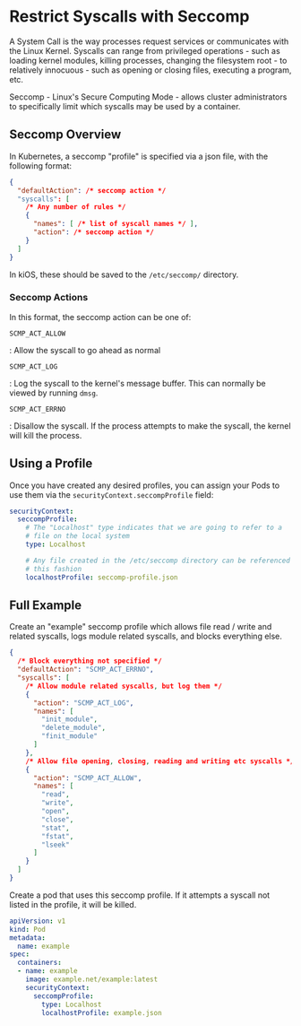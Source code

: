 # Restrict Syscalls with Seccomp

A System Call is the way processes request services or communicates with
the Linux Kernel. Syscalls can range from privileged operations - such
as loading kernel modules, killing processes, changing the filesystem
root - to relatively innocuous - such as opening or closing files,
executing a program, etc.

Seccomp - Linux's Secure Computing Mode - allows cluster administrators
to specifically limit which syscalls may be used by a container.

## Seccomp Overview

In Kubernetes, a seccomp "profile" is specified via a json file, with
the following format:

```json title="seccomp-profile.json"
{
  "defaultAction": /* seccomp action */
  "syscalls": [
    /* Any number of rules */
    {
      "names": [ /* list of syscall names */ ],
      "action": /* seccomp action */
    }
  ]
}
```

In kiOS, these should be saved to the `/etc/seccomp/` directory.

### Seccomp Actions

In this format, the seccomp action can be one of:

`SCMP_ACT_ALLOW`

:   Allow the syscall to go ahead as normal

`SCMP_ACT_LOG`

:   Log the syscall to the kernel's message buffer. This can normally be
    viewed by running `dmsg`.

`SCMP_ACT_ERRNO`

:   Disallow the syscall. If the process attempts to make the syscall,
    the kernel will kill the process.

## Using a Profile

Once you have created any desired profiles, you can assign your Pods to
use them via the `securityContext.seccompProfile` field:

```yaml
securityContext:
  seccompProfile:
    # The "Localhost" type indicates that we are going to refer to a
    # file on the local system
    type: Localhost

    # Any file created in the /etc/seccomp directory can be referenced in
    # this fashion
    localhostProfile: seccomp-profile.json
```

## Full Example

Create an "example" seccomp profile which allows file read / write and
related syscalls, logs module related syscalls, and blocks everything
else.

```json title="/etc/seccomp/example.json"
{
  /* Block everything not specified */
  "defaultAction": "SCMP_ACT_ERRNO",
  "syscalls": [
    /* Allow module related syscalls, but log them */
    {
      "action": "SCMP_ACT_LOG",
      "names": [
        "init_module",
        "delete_module",
        "finit_module"
      ]
    },
    /* Allow file opening, closing, reading and writing etc syscalls */
    {
      "action": "SCMP_ACT_ALLOW",
      "names": [
        "read",
        "write",
        "open",
        "close",
        "stat",
        "fstat",
        "lseek"
      ]
    }
  ]
}
```

Create a pod that uses this seccomp profile. If it attempts a syscall
not listed in the profile, it will be killed.

```yaml title="example-pod.yaml"
apiVersion: v1
kind: Pod
metadata:
  name: example
spec:
  containers:
  - name: example
    image: example.net/example:latest
    securityContext:
      seccompProfile:
        type: Localhost
        localhostProfile: example.json
```
